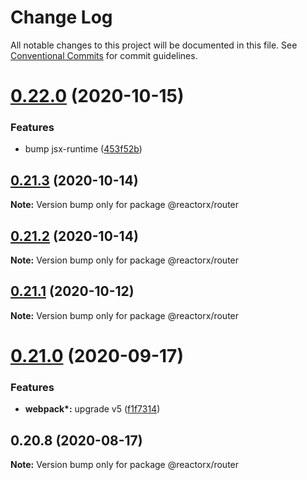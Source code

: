 # Change Log

All notable changes to this project will be documented in this file.
See [Conventional Commits](https://conventionalcommits.org) for commit guidelines.

# [0.22.0](https://github.com/querycap/webappkit/compare/@reactorx/router@0.21.3...@reactorx/router@0.22.0) (2020-10-15)


### Features

* bump jsx-runtime ([453f52b](https://github.com/querycap/webappkit/commit/453f52b4a7b0e0f987de76da08c9bbb4d39802f8))





## [0.21.3](https://github.com/querycap/webappkit/compare/@reactorx/router@0.21.2...@reactorx/router@0.21.3) (2020-10-14)

**Note:** Version bump only for package @reactorx/router





## [0.21.2](https://github.com/querycap/webappkit/compare/@reactorx/router@0.21.1...@reactorx/router@0.21.2) (2020-10-14)

**Note:** Version bump only for package @reactorx/router





## [0.21.1](https://github.com/querycap/webappkit/compare/@reactorx/router@0.21.0...@reactorx/router@0.21.1) (2020-10-12)

**Note:** Version bump only for package @reactorx/router

# [0.21.0](https://github.com/querycap/webappkit/compare/@reactorx/router@0.20.8...@reactorx/router@0.21.0) (2020-09-17)

### Features

- **webpack\*:** upgrade v5 ([f1f7314](https://github.com/querycap/webappkit/commit/f1f731455891400904d64eb44ebf3a94d8f414cb))

## 0.20.8 (2020-08-17)

**Note:** Version bump only for package @reactorx/router
